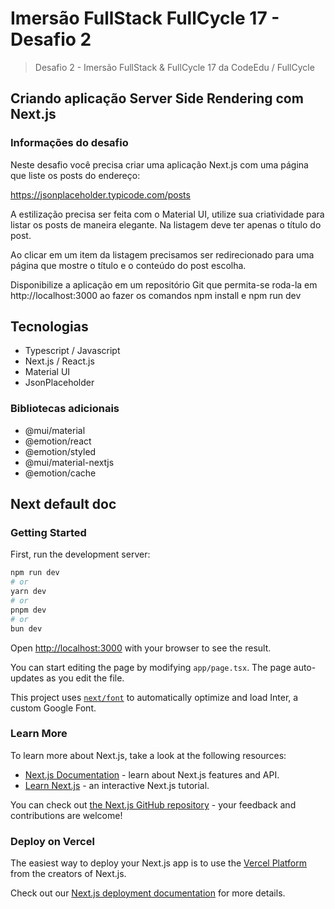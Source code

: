 # Imersão FullStack FullCycle 17 - Desafio 2

> Desafio 2 - Imersão FullStack & FullCycle 17 da CodeEdu / FullCycle

## Criando aplicação Server Side Rendering com Next.js

### Informações do desafio

Neste desafio você precisa criar uma aplicação Next.js com uma página que liste os posts do endereço:

https://jsonplaceholder.typicode.com/posts

A estilização precisa ser feita com o Material UI, utilize sua criatividade para listar os posts de maneira elegante. Na listagem deve ter apenas o título do post.

Ao clicar em um item da listagem precisamos ser redirecionado para uma página que mostre o título e o conteúdo do post escolha.

Disponibilize a aplicação em um repositório Git que permita-se roda-la em http://localhost:3000 ao fazer os comandos npm install e npm run dev

## Tecnologias

- Typescript / Javascript
- Next.js / React.js
- Material UI
- JsonPlaceholder

### Bibliotecas adicionais

- @mui/material
- @emotion/react
- @emotion/styled
- @mui/material-nextjs
- @emotion/cache

## Next default doc

### Getting Started

First, run the development server:

```bash
npm run dev
# or
yarn dev
# or
pnpm dev
# or
bun dev
```

Open [http://localhost:3000](http://localhost:3000) with your browser to see the result.

You can start editing the page by modifying `app/page.tsx`. The page auto-updates as you edit the file.

This project uses [`next/font`](https://nextjs.org/docs/basic-features/font-optimization) to automatically optimize and load Inter, a custom Google Font.

### Learn More

To learn more about Next.js, take a look at the following resources:

- [Next.js Documentation](https://nextjs.org/docs) - learn about Next.js features and API.
- [Learn Next.js](https://nextjs.org/learn) - an interactive Next.js tutorial.

You can check out [the Next.js GitHub repository](https://github.com/vercel/next.js/) - your feedback and contributions are welcome!

### Deploy on Vercel

The easiest way to deploy your Next.js app is to use the [Vercel Platform](https://vercel.com/new?utm_medium=default-template&filter=next.js&utm_source=create-next-app&utm_campaign=create-next-app-readme) from the creators of Next.js.

Check out our [Next.js deployment documentation](https://nextjs.org/docs/deployment) for more details.
